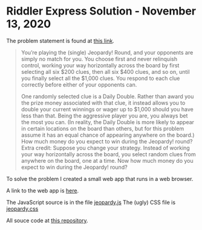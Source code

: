 # Riddler Express Solution - November 13, 2020

The problem statement is found at [this link](https://fivethirtyeight.com/features/can-you-snatch-defeat-from-the-jaws-of-victory/).

> You’re playing the (single) Jeopardy! Round, and your opponents are simply no match for you. 
> You choose first and never relinquish control, working your way horizontally across the board by first selecting all six $200 clues, then all six $400 clues, and so on, until you finally select all the $1,000 clues. 
> You respond to each clue correctly before either of your opponents can.
>
> One randomly selected clue is a Daily Double.
> Rather than award you the prize money associated with that clue, it instead allows you to double your current winnings or wager up to $1,000 should you have less than that. 
> Being the aggressive player you are, you always bet the most you can. 
> (In reality, the Daily Double is more likely to appear in certain locations on the board than others, but for this problem assume it has an equal chance of appearing anywhere on the board.)
> How much money do you expect to win during the Jeopardy! round?
> Extra credit: Suppose you change your strategy. Instead of working your way horizontally across the board, you select random clues from anywhere on the board, one at a time. 
> Now how much money do you expect to win during the Jeopardy! round?

To solve the problem I created a small web app that runs in a web browser.

A link to the web app is [here](jeopardy.html).

The JavaScript source is in the file [jeopardy.js](jeopardy.js)
The (ugly) CSS file is [jeopardy.css](jeopardy.css)

All souce code at [this repository](https://github.com/Prof-Sears/prof-sears.github.io/tree/main/Riddler/Express-2020-11-13).
